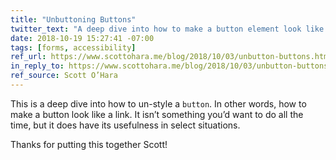 ```yaml
---
title: "Unbuttoning Buttons"
twitter_text: "A deep dive into how to make a button element look like a link. Thanks for putting this together @scottohara!"
date: 2018-10-19 15:27:41 -07:00
tags: [forms, accessibility]
ref_url: https://www.scottohara.me/blog/2018/10/03/unbutton-buttons.html
in_reply_to: https://www.scottohara.me/blog/2018/10/03/unbutton-buttons.html
ref_source: Scott O’Hara
---
```


This is a deep dive into how to un-style a `button`. In other words, how to make a button look like a link. It isn’t something you’d want to do all the time, but it does have its usefulness in select situations.

Thanks for putting this together Scott!